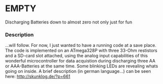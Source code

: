 # EMPTY
Discharging Batteries down to almost zero not only just for fun
### Description
...will follow.
For now, I just wanted to have a running code at a save place. The code is implemented on an ATmega328P with three 33-Ohm restistors and a SD-card slot attached, using the analog input capabilities of this wonderful microcontroller for data acquistion during discharging three AA or AAA-Batteries at the same time. Some blinking LEDs are revealing whats going on inside. A brief description (in german language...) can be seen here: http://skunklog.de/?p=661

